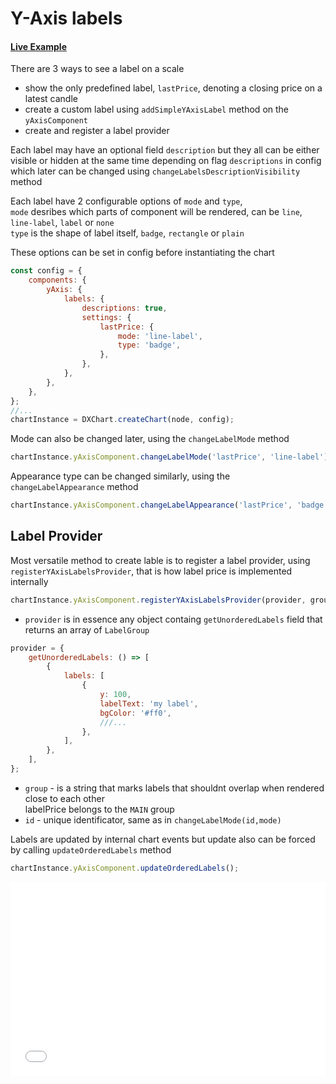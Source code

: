 # Y-Axis labels

#### <!--CSB_LINK-->[Live Example](https://codesandbox.io/s/t6v9mt)<!--/CSB_LINK-->

There are 3 ways to see a label on a scale

-   show the only predefined label, `lastPrice`, denoting a closing price on a latest candle
-   create a custom label using `addSimpleYAxisLabel` method on the `yAxisComponent`
-   create and register a label provider

Each label may have an optional field `description` but they all can be either visible or hidden at the same time depending on flag `descriptions` in config
which later can be changed using `changeLabelsDescriptionVisibility` method

Each label have 2 configurable options of `mode` and `type`,  
`mode` desribes which parts of component will be rendered, can be `line`, `line-label`, `label` or `none`  
`type` is the shape of label itself, `badge`, `rectangle` or `plain`

These options can be set in config before instantiating the chart

```js
const config = {
	components: {
		yAxis: {
			labels: {
				descriptions: true,
				settings: {
					lastPrice: {
						mode: 'line-label',
						type: 'badge',
					},
				},
			},
		},
	},
};
//...
chartInstance = DXChart.createChart(node, config);
```

Mode can also be changed later, using the `changeLabelMode` method

```js
chartInstance.yAxisComponent.changeLabelMode('lastPrice', 'line-label');
```

Appearance type can be changed similarly, using the `changeLabelAppearance` method

```js
chartInstance.yAxisComponent.changeLabelAppearance('lastPrice', 'badge');
```

## Label Provider

Most versatile method to create lable is to register a label provider, using `registerYAxisLabelsProvider`,
that is how label price is implemented internally

```js
chartInstance.yAxisComponent.registerYAxisLabelsProvider(provider, group, id);
```

-   `provider` is in essence any object containg `getUnorderedLabels` field that returns an array of `LabelGroup`

```js
provider = {
	getUnorderedLabels: () => [
		{
			labels: [
				{
					y: 100,
					labelText: 'my label',
					bgColor: '#ff0',
					///...
				},
			],
		},
	],
};
```

-   `group` - is a string that marks labels that shouldnt overlap when rendered close to each other  
    labelPrice belongs to the `MAIN` group
-   `id` - unique identificator, same as in `changeLabelMode(id,mode)`

Labels are updated by internal chart events but update also can be forced by calling `updateOrderedLabels` method

```js
chartInstance.yAxisComponent.updateOrderedLabels();
```

<iframe src="./index.html" style="width:100%; border:none; height: 310px" title="DXCharts Lite Label Provider"></iframe>
